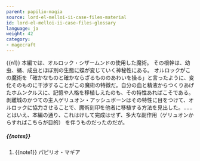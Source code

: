 ```yaml
---
parent: papilio-magia
source: lord-el-melloi-ii-case-files-material
id: lord-el-melloi-ii-case-files-glossary
language: ja
weight: 42
category:
- magecraft
---
```


{{n1}}
本編では、オルロック・シザームンドの使用した魔術。
その根幹は、幼虫、蛹、成虫とほぼ別の生態に蝶が変じていく神秘性にある。
オルロックがこの魔術を「確かなものと確かならざるもののあわいを操る」と言ったように、変化そのものに干渉することがこの魔術の特徴だ。自分の血と精液からつくりあげたホムンクルスに、記憶や人格を移植しえたのも、その特性あればこそである。
剥離城のかつての主人ゲリュオン・アッシュボーンはその特性に目をつけて、オルロックに協力させることで、魔術刻印を他者に移植する方法を見出した。……とはいえ、本編の通り、これはけして完成はせず、多大な副作用（ゲリュオンからすればこちらが目的） を伴うものだったのだが。

##### {{notes}}

1. {{note1}} パピリオ・マギア
